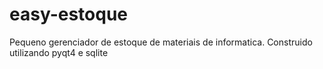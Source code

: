 easy-estoque
============

Pequeno gerenciador de estoque de materiais de informatica. Construido utilizando pyqt4 e sqlite
